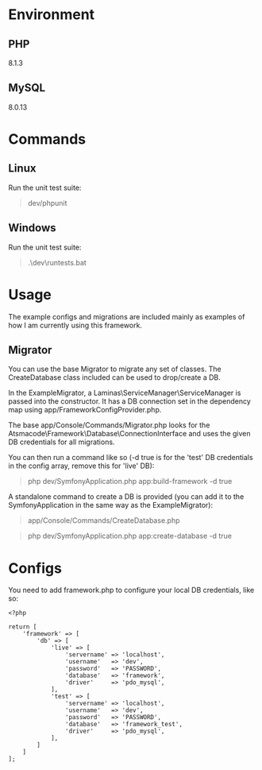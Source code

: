 # Environment

## PHP

8.1.3

## MySQL

8.0.13

# Commands

## Linux
Run the unit test suite:

> dev/phpunit

## Windows
Run the unit test suite:

> .\dev\runtests.bat

# Usage

The example configs and migrations are included mainly as examples of how I am currently using this framework.

## Migrator

You can use the base Migrator to migrate any set of classes. The CreateDatabase class included can be used to drop/create a DB. 

In the ExampleMigrator, a Laminas\ServiceManager\ServiceManager is passed into the constructor. It has a DB connection set in the dependency map using app/FrameworkConfigProvider.php.

The base app/Console/Commands/Migrator.php looks for the Atsmacode\Framework\Database\ConnectionInterface and uses the given DB credentials for all migrations.

You can then run a command like so (-d true is for the 'test' DB credentials in the config array, remove this for 'live' DB):

> php dev/SymfonyApplication.php app:build-framework -d true

A standalone command to create a DB is provided (you can add it to the SymfonyApplication in the same way as the ExampleMigrator):

> app/Console/Commands/CreateDatabase.php

> php dev/SymfonyApplication.php app:create-database -d true

# Configs

You need to add framework.php to configure your local DB credentials, like so:

```
<?php

return [
    'framework' => [
        'db' => [
            'live' => [
                'servername' => 'localhost',
                'username'   => 'dev',
                'password'   => 'PASSWORD',
                'database'   => 'framework',
                'driver'     => 'pdo_mysql',
            ],
            'test' => [
                'servername' => 'localhost',
                'username'   => 'dev',
                'password'   => 'PASSWORD',
                'database'   => 'framework_test',
                'driver'     => 'pdo_mysql',
            ],
        ]
    ]
];
```
